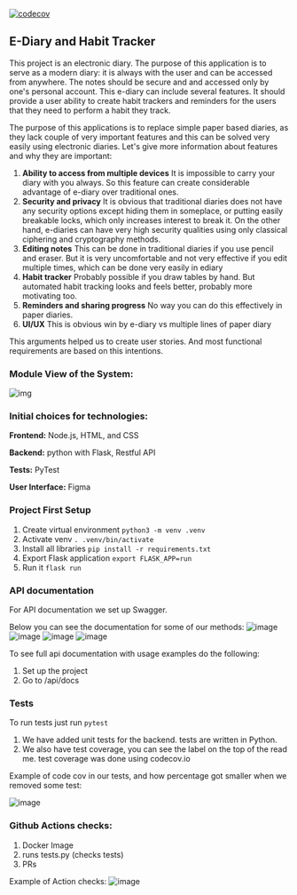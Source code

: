 [![codecov](https://codecov.io/gh/CeeVarouqa/E-Diary_MAP/branch/main/graph/badge.svg?token=X973M7CA6F)](https://codecov.io/gh/CeeVarouqa/E-Diary_MAP)
## E-Diary and Habit Tracker

This project is an electronic diary. The purpose of this application is to serve as a modern diary: it is always with the user and can be accessed from anywhere. The notes should be secure and and accessed only by one's personal account. This e-diary can include several features. It should provide a user ability to create habit trackers and reminders for the users that they need to perform a habit they track. 

The purpose of this applications is to replace simple paper based diaries, as they lack couple of very important features and this can be solved very easily using electronic diaries. Let's give more information about features and why they are important:
1) **Ability to access from multiple devices**
    It is impossible to carry your diary with you always. So this feature can create considerable advantage of e-diary over traditional ones.
2)   **Security and privacy**
    It is obvious that traditional diaries does not have any security options except hiding them in someplace, or putting easily breakable locks, which only increases interest to break it. On the other hand, e-diaries can have very high security qualities using only classical ciphering and cryptography methods.
4)   **Editing notes**
    This can be done in traditional diaries if you use pencil and eraser. But it is very uncomfortable and not very effective if you edit multiple times, which can be done very easily in ediary
5)   **Habit tracker**
    Probably possible if you draw tables by hand. But automated habit tracking looks and feels better, probably more motivating too.
7) **Reminders and sharing progress**
    No way you can do this effectively in paper diaries.
8) **UI/UX**
    This is obvious win by e-diary vs multiple lines of paper diary

This arguments helped us to create user stories. And most functional requirements are based on this intentions.

### **Module View of the System:**

![img](https://lh6.googleusercontent.com/24hb656SYiz_R0R8xgfOOevALxCZh8O0IAXEinwvb16VIf7KJSy2s3PbIX0nXgtuNhFHKrFMdad5QvFEDe99RVEugtoIiondGTwGLNPW8dCVbtfoR9DL3d-3Ksc-gfd0KlJvI42X)



### **Initial choices for technologies:**

**Frontend:** Node.js, HTML, and CSS

**Backend:** python with Flask, Restful API

**Tests:** PyTest

**User Interface:** Figma



### Project First Setup
1. Create virtual environment
`python3 -m venv .venv`
2. Activate venv
`. .venv/bin/activate`
3. Install all libraries
`pip install -r requirements.txt`
4. Export Flask application `export FLASK_APP=run`
5. Run it `flask run`


### API documentation
For API documentation we set up Swagger.

Below you can see the documentation for some of our methods:
![image](https://user-images.githubusercontent.com/54363667/145612634-164c4f9b-a3c2-4dd9-af41-43540805ae21.png)
![image](https://user-images.githubusercontent.com/54363667/145612747-85aad773-c0dc-42e3-87f9-c4fa1fe66771.png)
![image](https://user-images.githubusercontent.com/54363667/145612851-ae56963b-61fa-47a4-8683-376a4a5b324d.png)
![image](https://user-images.githubusercontent.com/54363667/145612975-bd313fa2-8d50-4c65-b283-8159847b70a3.png)

To see full api documentation with usage examples do the following:
1. Set up the project
2. Go to /api/docs

### Tests
To run tests just run `pytest`
1. We have added unit tests for the backend. tests are written in Python.
2. We also have test coverage, you can see the label on the top of the read me. test coverage was done using codecov.io

Example of code cov in our tests, and how percentage got smaller when we removed some test:

![image](https://user-images.githubusercontent.com/42468193/145602890-cb4a9988-f28a-45d2-b78d-b58383f13edd.png)


### Github Actions checks:
1. Docker Image 
2. runs tests.py (checks tests)
3. PRs

Example of Action checks: 
![image](https://user-images.githubusercontent.com/42468193/145603390-9914cba2-cd30-4e3e-8d9c-0b97c46379b5.png)


